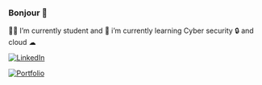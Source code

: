 ### Bonjour 🥖

👨‍🎓 I’m currently student and  🌱 i’m currently learning Cyber security 🔒 and cloud ☁

[![LinkedIn](https://img.shields.io/badge/LinkedIn-blue?style=flat-square&logo=linkedin&labelColor=blue)](https://www.linkedin.com/in/romain-perrin-b173a4129/)

[![Portfolio](https://img.shields.io/badge/Portfolio-website?style=flat-square&logo=google-chrome&labelColor=blue&logoColor=white)](https://romainftw.github.io/portfolio/)
